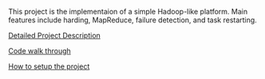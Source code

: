 This project is the implementaion of a simple Hadoop-like platform. Main features include harding, MapReduce, failure detection, and task restarting. 

[Detailed Project Description](description.md)

[Code walk through](structure.md)

[How to setup the project](INSTALL.md)
